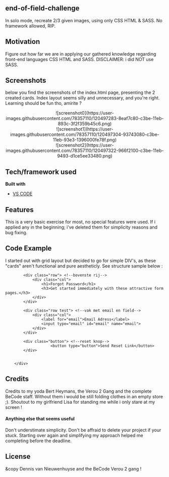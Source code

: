 ## end-of-field-challenge
In solo mode, recreate 2/3 given images, using only CSS HTML & SASS. No framework allowed, RIP. 

## Motivation
Figure out how far we are in applying our gathered knowledge regarding front-end languages CSS HTML and SASS. DISCLAIMER: i did NOT use SASS.
 
## Screenshots
below you find the screenshots of the index.html page, presenting the 2 created cards. Index layout seems silly and unnecessary, and you're right. Learning should be fun tho, amirite ?
<center>
![screenshot0](https://user-images.githubusercontent.com/78357110/120497283-8eaf7c80-c3be-11eb-893c-3f2f359b45c6.png) </br>
![screenshot1](https://user-images.githubusercontent.com/78357110/120497304-93743080-c3be-11eb-93e3-1396000fe78f.png) </br>
![screenshot2](https://user-images.githubusercontent.com/78357110/120497322-966f2100-c3be-11eb-9493-d1ce5ee33480.png) </br>
</center>

## Tech/framework used

<b>Built with</b>
- [VS CODE](https://code.visualstudio.com/)

## Features
This is a very basic exercise for most, no special features were used. If i applied any in the beginning; i've deleted them for simplicity reasons and bug fixing. 

## Code Example
I started out with grid layout but decided to go for simple DIV's, as these "cards" aren't functional and pure aestheticly. See structure sample below :

<div class="wrapper">

            <div class="row"> <!--bovenste rij-->
                <div class="col">
                    <h1>Forgot Password</h1>
                    <h3>Get started immediately with these attractive form pages.</h3>
                </div>
            </div>

            <div class="row test"> <!--vak met email en field-->
                <div class="col">
                    <label for="email">Email Adress</label>
                    <input type="email" id="email" name="email">   
                </div>
            </div>

            <div class="button"> <!--reset knop-->
                        <button type="button">Send Reset Link</button>
            </div>


        </div>

## Credits
Credits to my yoda Bert Heymans, the Verou 2 Gang and the complete BeCode staff. Without them i would be still folding clothes in an empty store ;). Shoutout to my girlfriend Lisa for standing me while i only stare at my screen ! 

#### Anything else that seems useful
Don't understimate simplicity. Don't be affraid to delete your project if your stuck. Starting over again and simplifying my approach helped me completing before the deadline. 

## License
&copy Dennis van Nieuwenhuyse and the BeCode Verou 2 gang ! 
